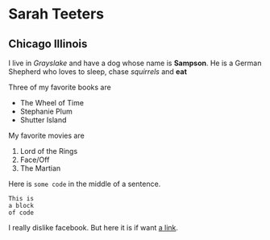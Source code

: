 # Sarah Teeters

## Chicago Illinois

I live in *Grayslake* and have a dog whose name is **Sampson**.  He is a German Shepherd who loves to sleep, chase *squirrels* and **eat**

Three of my favorite books are
- The Wheel of Time
- Stephanie Plum
- Shutter Island

My favorite movies are
1. Lord of the Rings
2. Face/Off
3. The Martian

Here is `some code` in the middle of a sentence.

```
This is
a block
of code
```

I really dislike facebook. But here it is if want [a link](http://www.facebook.com).
